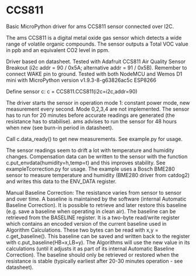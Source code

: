 # CCS811
Basic MicroPython driver for ams CCS811 sensor connected over I2C.

The ams CCS811 is a digital metal oxide gas sensor which detects a wide range of volatile organic compounds.
The sensor outputs a Total VOC value in ppb and an equivalent CO2 level in ppm.

Driver based on datasheet.
Tested with Adafruit CCS811 Air Quality Sensor Breakout (i2c addr = 90 / 0x5A; alternative addr = 91 / 0x5B). Remember to connect WAKE pin to ground.
Tested with both NodeMCU and Wemos D1 mini with MicroPython version v1.9.3-8-g63826ac5c ESP8266

Define sensor c:   c = CCS811.CCS811(i2c=i2c,addr=90)

The driver starts the sensor in operation mode 1: constant power mode, new measurement every second.
Mode 0,2,3,4 are not implemented.
The sensor has to run for 20 minutes before accurate readings are generated (the resistance has to stabilise). ams advises to run the sensor for 48 hours when new (see burn-in period in datasheet).

Call c.data_ready() to get new measurements.
See example.py for usage.

The sensor readings seem to drift a lot with temperature and humidity changes. Compensation data can be written to the sensor with the function c.put_envdata(humidity=h,temp=t) and this improves stability. 
See exampleTcorrection.py for usage. The example uses a Bosch BME280 sensor to measure temperature and humidity (BME280 driver from catdog2) and writes this data to the ENV_DATA register.

Manual Baseline Correction:
The resistance varies from sensor to sensor and over time. A baseline is maintained by the software (internal Automatic Baseline Correction). It is possible to retrieve and later restore this baseline (e.g. save a baseline when operating in clean air).
The baseline can be retrieved from the BASELINE register. It is a two-byte read/write register which contains an encoded version of the current baseline used in Algorithm Calculations. These two bytes can be read with x,y = c.get_baseline(). This baseline can be saved and written back to the register with c.put_baseline(HB=x,LB=y). The Algorithms will use the new value in its calculations (until it adjusts it as part of its internal Automatic Baseline Correction). The baseline should only be retrieved or restored when the resistance is stable (typically earliest after 20-30 minutes operation - see datasheet).

